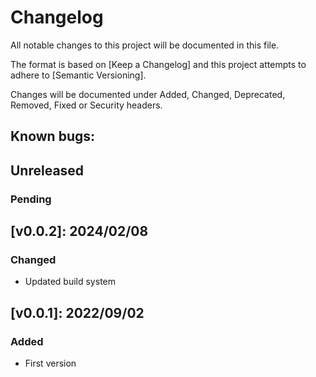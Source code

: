 # Changelog

All notable changes to this project will be documented in this file.

The format is based on [Keep a Changelog] and this project attempts to adhere to [Semantic Versioning].

Changes will be documented under Added, Changed, Deprecated, Removed, Fixed or Security headers.

## Known bugs:

## Unreleased
### Pending

## [v0.0.2]: 2024/02/08 
### Changed
- Updated build system

## [v0.0.1]: 2022/09/02 
### Added
- First version

